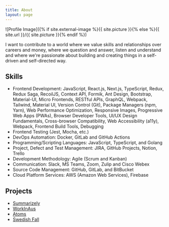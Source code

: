 ```yaml
---
title: About
layout: page
---
```


![Profile Image]({% if site.external-image %}{{ site.picture }}{% else %}{{ site.url }}/{{ site.picture }}{% endif %})

<p>I want to contribute to a world where we value skills and relationships over careers and money, where we question and answer, listen and understand and where we're passionate about building and creating things in a self-driven and self-directed way.</p>

<!-- <p>Lorem ipsum dolor sit amet, consectetur adipisicing elit, sed do eiusmod
tempor incididunt ut labore et dolore magna aliqua. Ut enim ad minim veniam,
quis nostrud exercitation ullamco laboris nisi ut aliquip ex ea commodo
consequat. Duis aute irure dolor in reprehenderit in voluptate velit esse
cillum dolore eu fugiat nulla pariatur. Excepteur sint occaecat cupidatat non
proident, sunt in culpa qui officia deserunt mollit anim id est laborum.</p> -->

<h2>Skills</h2>

<ul class="skill-list">
    <li>Frontend Development: JavaScript, React.js, Next.js, TypeScript, Redux, Redux Saga, RecoilJS, Context API, Formik, Ant Design, Bootstrap, Material-UI, Micro Frontends, RESTful APIs, GraphQL, Webpack, Tailwind, Material UI, Version Control (Git), Package Managers (npm, Yarn), Web Performance Optimization, Responsive Images, Progressive Web Apps (PWAs), Browser Developer Tools, UI/UX Design Fundamentals, Cross-browser Compatibility, Web Accessibility (a11y), Webpack, Frontend Build Tools, Debugging</li>
		<li>Frontend Testing (Jest, Mocha, etc.) </li>
    <li>DevOps Automation: Docker, GitLab and GitHub Actions</li>
    <li>Programming/Scripting Languages: JavaScript, TypeScript, and Golang </li>
    <li>Project, Defect and Test Management: JIRA, GitHub Projects, Notion, Trello</li>
    <li>Development Methodology: Agile (Scrum and Kanban)</li>
    <li>Communication: Slack, MS Teams, Zoom, Zulip and Cisco Webex</li>
    <li>Source Code Management: GitHub, GitLab, and BitBucket</li>
    <li>Cloud Platform Services: AWS (Amazon Web Services), Firebase</li>
</ul>

<h2>Projects</h2>

<ul>
	<li><a href="https://summarizely.app/">Summarizely</a></li>
	<li><a href="https://workinaus.com.au/">WorkInAus</a></li>
	<li><a href="https://atoms.com/">Atoms</a></li>
	<li><a href="https://de.swedishfall.com/">Swedish Fall</a></li>
</ul>
